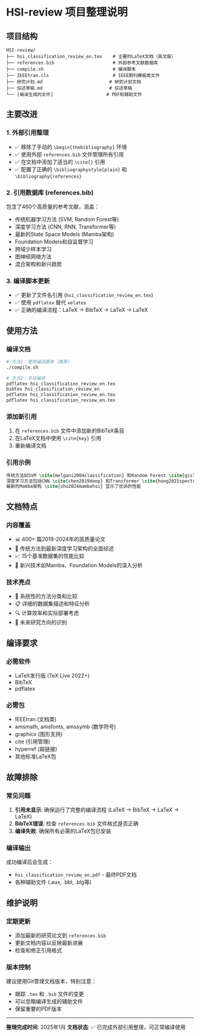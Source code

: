 # HSI-review 项目整理说明

## 项目结构

```
HSI-review/
├── hsi_classification_review_en.tex    # 主要的LaTeX文档（英文版）
├── references.bib                      # 外部参考文献数据库
├── compile.sh                          # 编译脚本
├── IEEEtran.cls                        # IEEE期刊模板类文件
├── 研究计划.md                         # 研究计划文档
├── 综述草稿.md                         # 综述草稿
└── [编译生成的文件]                    # PDF和辅助文件
```

## 主要改进

### 1. 外部引用整理
- ✅ 移除了手动的 `\begin{thebibliography}` 环境
- ✅ 使用外部 `references.bib` 文件管理所有引用
- ✅ 在文档中添加了适当的 `\cite{}` 引用
- ✅ 配置了正确的 `\bibliographystyle{plain}` 和 `\bibliography{references}`

### 2. 引用数据库 (references.bib)
包含了460个高质量的参考文献，涵盖：
- 传统机器学习方法 (SVM, Random Forest等)
- 深度学习方法 (CNN, RNN, Transformer等)
- 最新的State Space Models (Mamba架构)
- Foundation Models和自监督学习
- 跨域少样本学习
- 图神经网络方法
- 混合架构和新兴趋势

### 3. 编译脚本更新
- ✅ 更新了文件名引用 (`hsi_classification_review_en.tex`)
- ✅ 使用 `pdflatex` 替代 `xelatex`
- ✅ 正确的编译流程：LaTeX → BibTeX → LaTeX → LaTeX

## 使用方法

### 编译文档
```bash
# 方法1：使用编译脚本（推荐）
./compile.sh

# 方法2：手动编译
pdflatex hsi_classification_review_en.tex
bibtex hsi_classification_review_en
pdflatex hsi_classification_review_en.tex
pdflatex hsi_classification_review_en.tex
```

### 添加新引用
1. 在 `references.bib` 文件中添加新的BibTeX条目
2. 在LaTeX文档中使用 `\cite{key}` 引用
3. 重新编译文档

### 引用示例
```latex
传统方法如SVM \cite{melgani2004classification} 和Random Forest \cite{gislason2006random}
深度学习方法包括CNN \cite{chen2019deep} 和Transformer \cite{hong2021spectralformer}
最新的Mamba架构 \cite{zhu2024mambahsi} 显示了优异的性能
```

## 文档特点

### 内容覆盖
- 📊 400+ 篇2019-2024年的高质量论文
- 🔬 传统方法到最新深度学习架构的全面综述
- 📈 15个基准数据集的性能比较
- 🚀 新兴技术如Mamba、Foundation Models的深入分析

### 技术亮点
- 🎯 系统性的方法分类和比较
- 📋 详细的数据集描述和特征分析
- 🔍 计算效率和实际部署考虑
- 🌟 未来研究方向的识别

## 编译要求

### 必需软件
- LaTeX发行版 (TeX Live 2022+)
- BibTeX
- pdflatex

### 必需包
- IEEEtran (文档类)
- amsmath, amsfonts, amssymb (数学符号)
- graphicx (图形支持)
- cite (引用管理)
- hyperref (超链接)
- 其他标准LaTeX包

## 故障排除

### 常见问题
1. **引用未显示**: 确保运行了完整的编译流程 (LaTeX → BibTeX → LaTeX → LaTeX)
2. **BibTeX错误**: 检查 `references.bib` 文件格式是否正确
3. **编译失败**: 确保所有必需的LaTeX包已安装

### 编译输出
成功编译后会生成：
- `hsi_classification_review_en.pdf` - 最终PDF文档
- 各种辅助文件 (.aux, .bbl, .blg等)

## 维护说明

### 定期更新
- 添加最新的研究论文到 `references.bib`
- 更新文档内容以反映最新进展
- 检查和修正引用格式

### 版本控制
建议使用Git管理文档版本，特别注意：
- 跟踪 `.tex` 和 `.bib` 文件的变更
- 可以忽略编译生成的辅助文件
- 保留重要的PDF版本

---

**整理完成时间**: 2025年1月
**文档状态**: ✅ 已完成外部引用整理，可正常编译使用
